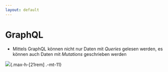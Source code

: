 ```yaml
---
layout: default
---
```


<Footer
    text="🌍 Grundlagen betrieblicher Webanwendungen"
/>

# GraphQL <SubHeading text="Mutations"/>

<div class="grid grid-cols-12 gap-6">
<div class="col-span-12">

- Mittels GraphQL können nicht nur Daten mit _Queries_ gelesen werden, es können auch Daten mit _Mutations_ geschrieben werden

</div>
<div class="col-span-12">

![](/images/graphql-mutation.png){.max-h-[21rem] .-mt-11}

</div>
</div>

<PageNumber/>
